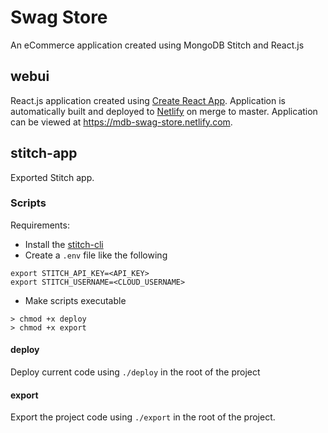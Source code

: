 # Swag Store

An eCommerce application created using MongoDB Stitch and React.js

## webui

React.js application created using [Create React App](https://github.com/facebook/create-react-app). Application is automatically built and deployed to [Netlify](https://www.netlify.com/) on merge to master. Application can be viewed at https://mdb-swag-store.netlify.com.

## stitch-app

Exported Stitch app.

### Scripts

Requirements:

- Install the [stitch-cli](https://docs.mongodb.com/stitch/import-export/stitch-cli-reference/)
- Create a `.env` file like the following

```
export STITCH_API_KEY=<API_KEY>
export STITCH_USERNAME=<CLOUD_USERNAME>
```

- Make scripts executable

```
> chmod +x deploy
> chmod +x export
```

#### deploy

Deploy current code using `./deploy` in the root of the project

#### export

Export the project code using `./export` in the root of the project.
